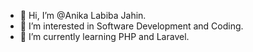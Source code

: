 - 👋 Hi, I’m @Anika Labiba Jahin.
- 👀 I’m interested in Software Development and Coding.
- 🌱 I’m currently learning PHP and Laravel.



<!---
AnikaLabiba/AnikaLabiba is a ✨ special ✨ repository because its `README.md` (this file) appears on your GitHub profile.
You can click the Preview link to take a look at your changes.
--->
